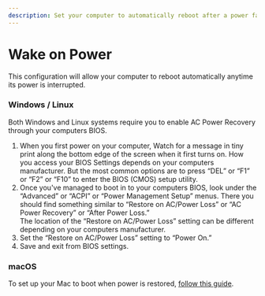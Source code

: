 ```yaml
---
description: Set your computer to automatically reboot after a power failure
---
```


# Wake on Power

This configuration will allow your computer to reboot automatically anytime its power is interrupted.

### Windows / Linux

Both Windows and Linux systems require you to enable AC Power Recovery through your computers BIOS.&#x20;

1. When you first power on your computer, Watch for a message in tiny print along the bottom edge of the screen when it first turns on. How you access your BIOS Settings depends on your computers manufacturer. But the most common options are to press “DEL” or “F1” or “F2” or “F10” to enter the BIOS (CMOS) setup utility.
2. Once you've managed to boot in to your computers BIOS, look under the “Advanced” or “ACPI” or “Power Management Setup” menus. There you should find something similar to “Restore on AC/Power Loss” or “AC Power Recovery” or “After Power Loss.”\
   The location of the “Restore on AC/Power Loss” setting can be different depending on your computers manufacturer.
3. Set the “Restore on AC/Power Loss” setting to “Power On.”
4. Save and exit from BIOS settings.

### macOS

To set up your Mac to boot when power is restored, [follow this guide](https://www.wikihow.com/Make-Your-Mac-Restart-Automatically-After-a-Power-Failure).
